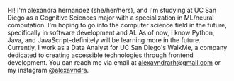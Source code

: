 Hi! I'm alexandra hernandez (she/her/hers), and I'm studying at UC San Diego as a Cognitive Sciences major with a specialization in ML/neural computation. 
I'm hoping to go into the computer science field in the future, specifically in software development and AI. As of now, I know Python, Java, and JavaScript–definitely
will be learning more in the future. 
Currently, I work as a Data Analyst for UC San Diego's WalkMe, a company dedicated to creating accessible technologies through frontend development.
You can reach me via email at alexavndrarh@gmail.com or my instagram [@alexavndra](https://instagram.com/alexavndra).
